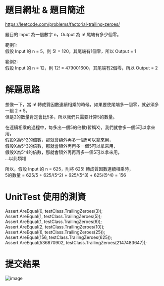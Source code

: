 # 題目網址 & 題目簡述  
https://leetcode.com/problems/factorial-trailing-zeroes/  
  
題目的 Input 為一個數字 n，Output 為 n! 尾端有多少個零。  

範例1:  
假設 Input 的 n = 5，則 5! = 120，其尾端有1個零，所以 Output = 1  

範例2:  
假設 Input 的 n = 12，則 12! = 479001600，其尾端有2個零，所以 Output = 2  
  
# 解題思路  
想像一下，當 n! 轉成質因數連續相乘的時候，如果要使尾端多一個零，就必須多一組 2 * 5，    
但是2的數量肯定會比5多，所以我們只需要計算5的數量。  

在連續相乘的過程中，每多出一個5的倍數(暫稱X)，我們就會多一個5可以拿來用，  
假設X為5^2的倍數，那就會額外再多一個5可以拿來用，  
假設X為5^3的倍數，那就會額外再再多一個5可以拿來用，  
假設X為5^4的倍數，那就會額外再再再多一個5可以拿來用，  
...以此類堆  
  
所以，假設 Input 的 n = 625，則將 625! 轉成質因數連續相乘時，     
5的數量 = 625/5 + 625/(5^2) + 625/(5^3) + 625/(5^4) = 156  

# UnitTest 使用的測資  
Assert.AreEqual(0, testClass.TrailingZeroes(3));  
Assert.AreEqual(1, testClass.TrailingZeroes(5));  
Assert.AreEqual(1, testClass.TrailingZeroes(6));  
Assert.AreEqual(2, testClass.TrailingZeroes(10));  
Assert.AreEqual(6, testClass.TrailingZeroes(25));  
Assert.AreEqual(156, testClass.TrailingZeroes(625));  
Assert.AreEqual(536870902, testClass.TrailingZeroes(2147483647));  

# 提交結果  
![image](https://raw.githubusercontent.com/Jacky20200711/LeetCodeWithUnitTest/master/Q172(Factorial%20Trailing%20Zeroes)/SuccessShot.PNG)
&emsp;
&emsp;
